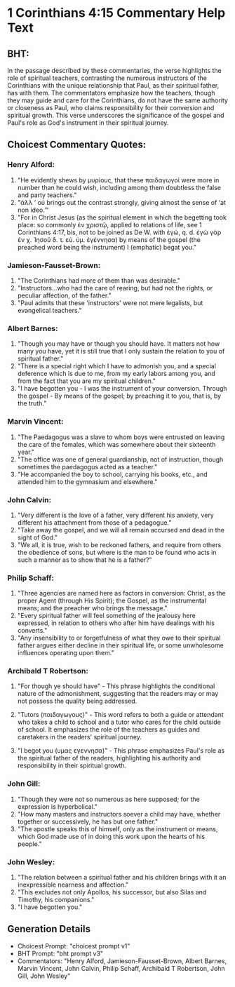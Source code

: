 # 1 Corinthians 4:15 Commentary Help Text

## BHT:
In the passage described by these commentaries, the verse highlights the role of spiritual teachers, contrasting the numerous instructors of the Corinthians with the unique relationship that Paul, as their spiritual father, has with them. The commentators emphasize how the teachers, though they may guide and care for the Corinthians, do not have the same authority or closeness as Paul, who claims responsibility for their conversion and spiritual growth. This verse underscores the significance of the gospel and Paul's role as God's instrument in their spiritual journey.

## Choicest Commentary Quotes:
### Henry Alford:
1. "He evidently shews by μυρίους, that these παιδαγωγοί were more in number than he could wish, including among them doubtless the false and party teachers."
2. "ἀλλ ʼ οὐ brings out the contrast strongly, giving almost the sense of ‘at non ideo.’"
3. "For in Christ Jesus (as the spiritual element in which the begetting took place: so commonly ἐν χριστῷ, applied to relations of life, see 1 Corinthians 4:17, bis, not to be joined as De W. with ἐγώ, q. d. ἐγὼ γὰρ ἐν χ. Ἰησοῦ δ. τ. εὐ. ὑμ. ἐγέννησα) by means of the gospel (the preached word being the instrument) I (emphatic) begat you."

### Jamieson-Fausset-Brown:
1. "The Corinthians had more of them than was desirable."
2. "Instructors...who had the care of rearing, but had not the rights, or peculiar affection, of the father."
3. "Paul admits that these 'instructors' were not mere legalists, but evangelical teachers."

### Albert Barnes:
1. "Though you may have or though you should have. It matters not how many you have, yet it is still true that I only sustain the relation to you of spiritual father."
2. "There is a special right which I have to admonish you, and a special deference which is due to me, from my early labors among you, and from the fact that you are my spiritual children."
3. "I have begotten you - I was the instrument of your conversion. Through the gospel - By means of the gospel; by preaching it to you, that is, by the truth."

### Marvin Vincent:
1. "The Paedagogus was a slave to whom boys were entrusted on leaving the care of the females, which was somewhere about their sixteenth year." 
2. "The office was one of general guardianship, not of instruction, though sometimes the paedagogus acted as a teacher."
3. "He accompanied the boy to school, carrying his books, etc., and attended him to the gymnasium and elsewhere."

### John Calvin:
1. "Very different is the love of a father, very different his anxiety, very different his attachment from those of a pedagogue."
2. "Take away the gospel, and we will all remain accursed and dead in the sight of God."
3. "We all, it is true, wish to be reckoned fathers, and require from others the obedience of sons, but where is the man to be found who acts in such a manner as to show that he is a father?"

### Philip Schaff:
1. "Three agencies are named here as factors in conversion: Christ, as the proper Agent (through His Spirit); the Gospel, as the instrumental means; and the preacher who brings the message." 
2. "Every spiritual father will feel something of the jealousy here expressed, in relation to others who after him have dealings with his converts."
3. "Any insensibility to or forgetfulness of what they owe to their spiritual father argues either decline in their spiritual life, or some unwholesome influences operating upon them."

### Archibald T Robertson:
1. "For though ye should have" - This phrase highlights the conditional nature of the admonishment, suggesting that the readers may or may not possess the quality being addressed.

2. "Tutors (παιδαγωγους)" - This word refers to both a guide or attendant who takes a child to school and a tutor who cares for the child outside of school. It emphasizes the role of the teachers as guides and caretakers in the readers' spiritual journey.

3. "I begot you (υμας εγεννησα)" - This phrase emphasizes Paul's role as the spiritual father of the readers, highlighting his authority and responsibility in their spiritual growth.

### John Gill:
1. "Though they were not so numerous as here supposed; for the expression is hyperbolical."
2. "How many masters and instructors soever a child may have, whether together or successively, he has but one father."
3. "The apostle speaks this of himself, only as the instrument or means, which God made use of in doing this work upon the hearts of his people."

### John Wesley:
1. "The relation between a spiritual father and his children brings with it an inexpressible nearness and affection."
2. "This excludes not only Apollos, his successor, but also Silas and Timothy, his companions."
3. "I have begotten you."


## Generation Details
- Choicest Prompt: "choicest prompt v1"
- BHT Prompt: "bht prompt v3"
- Commentators: "Henry Alford, Jamieson-Fausset-Brown, Albert Barnes, Marvin Vincent, John Calvin, Philip Schaff, Archibald T Robertson, John Gill, John Wesley"
